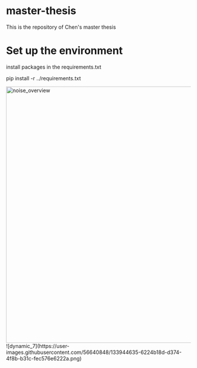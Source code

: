 # master-thesis
This is the repository of Chen's master thesis

# Set up the environment
install packages in the requirements.txt

pip install -r ../requirements.txt


<img width="700" alt="noise_overview" src="https://user-images.githubusercontent.com/56640848/133944627-e5e2a40a-8e7e-4513-a9b5-c7a44e5881de.png">
![dynamic_7](https://user-images.githubusercontent.com/56640848/133944635-6224b18d-d374-4f8b-b31c-fec576e6222a.png)
